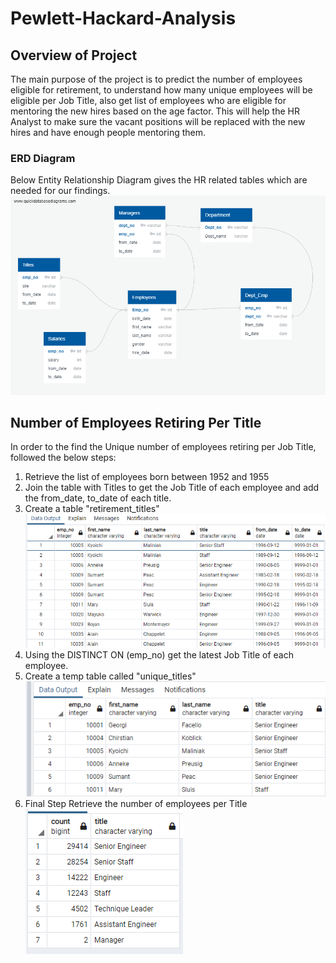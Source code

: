# Pewlett-Hackard-Analysis

## Overview of Project
The main purpose of the project is to predict the number of employees eligible for retirement, to understand how many unique employees will be eligible per Job Title,
also get list of employees who are eligible for mentoring the new hires based on the age factor. This will help the HR Analyst to make sure the vacant positions will be replaced with the new hires and have enough people mentoring them.

### ERD Diagram 
Below Entity Relationship Diagram gives the HR related tables which are needed for our findings.
![EmployeeDB.png](/EmployeeDB.png.png)

## Number of Employees Retiring Per Title
In order to the find the Unique number of employees retiring per Job Title, followed the below steps:

1. Retrieve the list of employees born between 1952 and 1955
1. Join the table with  Titles to get the Job Title of each employee and add the from_date, to_date of each title.
1. Create a table "retirement_titles" <br/>
  ![retirement_titles](/retirement_titles.png) <br/>
1. Using the DISTINCT ON (emp_no) get the latest Job Title of each employee.
1. Create a temp table called "unique_titles"
  ![unique_titles](/unique_titles.png) <br/>
1. Final Step Retrieve the number of employees per Title <br/>
  ![retiring_titles](/retiring_titles.png)
  
